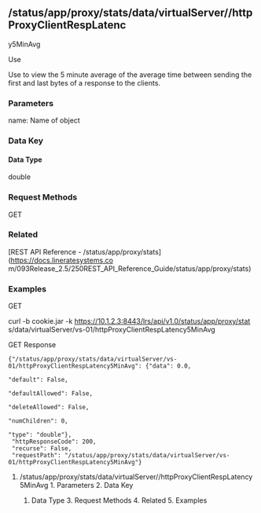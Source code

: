 ## /status/app/proxy/stats/data/virtualServer/<name>/httpProxyClientRespLatenc
y5MinAvg

Use

Use to view the 5 minute average of the average time between sending the first
and last bytes of a response to the clients.

### Parameters

name: Name of object

### Data Key

#### Data Type

double

### Request Methods

GET

### Related

[REST API Reference - /status/app/proxy/stats](https://docs.lineratesystems.co
m/093Release_2.5/250REST_API_Reference_Guide/status/app/proxy/stats)

### Examples

GET

curl -b cookie.jar -k https://10.1.2.3:8443/lrs/api/v1.0/status/app/proxy/stat
s/data/virtualServer/vs-01/httpProxyClientRespLatency5MinAvg

GET Response

    
    {"/status/app/proxy/stats/data/virtualServer/vs-01/httpProxyClientRespLatency5MinAvg": {"data": 0.0,
                                                                                          "default": False,
                                                                                          "defaultAllowed": False,
                                                                                          "deleteAllowed": False,
                                                                                          "numChildren": 0,
                                                                                          "type": "double"},
     "httpResponseCode": 200,
     "recurse": False,
     "requestPath": "/status/app/proxy/stats/data/virtualServer/vs-01/httpProxyClientRespLatency5MinAvg"}
    

  1. /status/app/proxy/stats/data/virtualServer/<name>/httpProxyClientRespLatency5MinAvg
    1. Parameters
    2. Data Key
      1. Data Type
    3. Request Methods
    4. Related
    5. Examples

